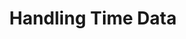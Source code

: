 ---
# -------------------------- #
#          PAGE INFO         #
# -------------------------- #

title: Handling Time Data
# permalink: /replication/preparing/handling-time-data
keywords: 
summary: ""

# key: "data-typing"
# category: "preparing, loading"
# content-type: "select-data, data-typing"

layout: general
toc: true
weight: 2


# -------------------------- #
#           INTRO            #
# -------------------------- #

intro: |
  In this guide, we'll cover:

  {% for section in page.sections %}
  - [{{ section.summary }}](#{{ section.anchor }})
  {% endfor %}


# -------------------------- #
#          CONTENT           #
# -------------------------- #

sections:
  - title: ""
    summary: ""
    anchor: ""
    content: ""
---
